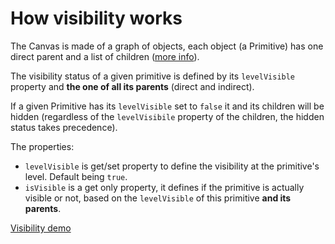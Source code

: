 # How visibility works

The Canvas is made of a graph of objects, each object (a Primitive) has one direct parent and a list of children ([more info](http://doc.babylonjs.com/overviews/Canvas2D_PosTransHierarchy)).

The visibility status of a given primitive is defined by its `levelVisible` property and **the one of all its parents** (direct and indirect).

If a given Primitive has its `levelVisible` set to `false` it and its children will be hidden (regardless of the `levelVisibile` property of the children, the hidden status takes precedence).

The properties:

 - `levelVisible` is get/set property to define the visibility at the primitive's level. Default being `true`.
 - `isVisible` is a get only property, it defines if the primitive is actually visible or not, based on the `levelVisible` of this primitive **and its parents**.

[Visibility demo](http://babylonjs-playground.com/#BDQQX#0)